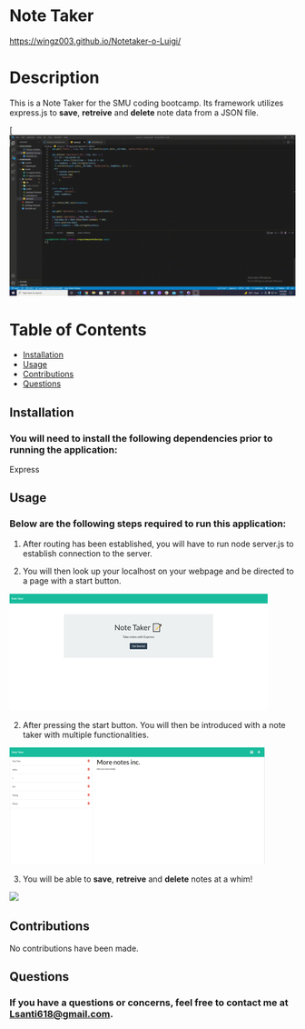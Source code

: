 # Note Taker 
https://wingz003.github.io/Notetaker-o-Luigi/



# Description
This is a Note Taker for the SMU coding bootcamp. Its framework utilizes express.js to **save**, **retreive** and **delete** note data from a JSON file.

[![Watch the video](video/NoteTaker.gif)



# Table of Contents
* [Installation](#installation)
* [Usage](#usage)
* [Contributions](#contributions)
* [Questions](#questions)



## Installation
### You will need to install the following dependencies prior to running the application:</br>

Express

## Usage 
### Below are the following steps required to run this application:</br>

1. After routing has been established, you will have to run node server.js to establish connection to the server.

2. You will then look up your localhost on your webpage and be directed to a page with a start button.

![](img/HomePage.png)

2. After pressing the start button. You will then be introduced with a note taker with multiple functionalities.

![](img/MainScreen.png)

3. You will be able to **save**, **retreive** and **delete** notes at a whim!

![](img/Engineer.png)


## Contributions</br>

No contributions have been made.




## Questions
### If you have a questions or concerns, feel free to contact me at Lsanti618@gmail.com.
